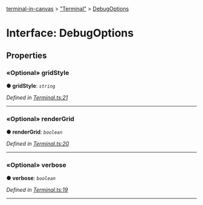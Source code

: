 [terminal-in-canvas](../README.md) > ["Terminal"](../modules/_terminal_.md) > [DebugOptions](../interfaces/_terminal_.debugoptions.md)



# Interface: DebugOptions


## Properties
<a id="gridstyle"></a>

### «Optional» gridStyle

**●  gridStyle**:  *`string`* 

*Defined in [Terminal.ts:21](https://github.com/danikaze/terminal-in-canvas/blob/808c3d1/src/Terminal.ts#L21)*





___

<a id="rendergrid"></a>

### «Optional» renderGrid

**●  renderGrid**:  *`boolean`* 

*Defined in [Terminal.ts:20](https://github.com/danikaze/terminal-in-canvas/blob/808c3d1/src/Terminal.ts#L20)*





___

<a id="verbose"></a>

### «Optional» verbose

**●  verbose**:  *`boolean`* 

*Defined in [Terminal.ts:19](https://github.com/danikaze/terminal-in-canvas/blob/808c3d1/src/Terminal.ts#L19)*





___


